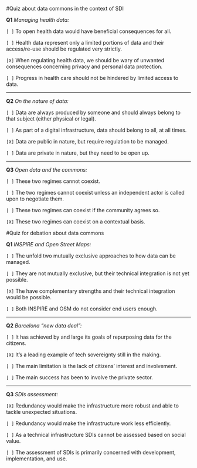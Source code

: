 #Quiz about data commons in the context of SDI

**Q1** _Managing health data:_

```[ ]``` To open health data would have beneficial consequences for all.

```[ ]``` Health data represent only a limited portions of data and their access/re-use should be regulated very strictly.

```[X]``` When regulating health data, we should be wary of unwanted consequences concerning privacy and personal data protection.

```[ ]``` Progress in health care should not be hindered by limited access to data.

---

**Q2** _On the nature of data:_

```[ ]``` Data are always produced by someone and should always belong to that subject (either physical or legal).

```[ ]``` As part of a digital infrastructure, data should belong to all, at all times.

```[X]``` Data are public in nature, but require regulation to be managed.

```[ ]``` Data are private in nature, but they need to be open up.

---

**Q3** _Open data and the commons:_

```[ ]``` These two regimes cannot coexist.

```[ ]``` The two regimes cannot coexist unless an independent actor is called upon to negotiate them.

```[ ]``` These two regimes can coexist if the community agrees so.

```[X]``` These two regimes can coexist on a contextual basis.

#Quiz for debation about data commons

**Q1** _INSPIRE and Open Street Maps:_

```[ ]``` The unfold two mutually exclusive approaches to how data can be managed.

```[ ]``` They are not mutually exclusive, but their technical integration is not yet possible.

```[X]``` The have complementary strengths and their technical integration would be possible.

```[ ]``` Both INSPIRE and OSM do not consider end users enough.

---

**Q2** _Barcelona “new data deal”:_

```[ ]``` It has achieved by and large its goals of repurposing data for the citizens.

```[X]``` It’s a leading example of tech sovereignty still in the making.

```[ ]``` The main limitation is the lack of citizens’ interest and involvement.

```[ ]``` The main success has been to involve the private sector.

---

**Q3** _SDIs assessment:_

```[X]``` Redundancy would make the infrastructure more robust and able to tackle unexpected situations.

```[ ]``` Redundancy would make the infrastructure work less efficiently.

```[ ]``` As a technical infrastructure SDIs cannot be assessed based on social value.

```[ ]``` The assessment of SDIs is primarily concerned with development, implementation, and use.